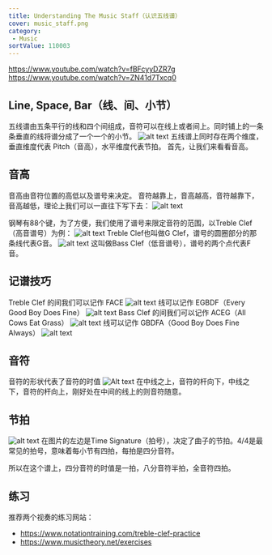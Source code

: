 ```yaml
---
title: Understanding The Music Staff（认识五线谱）
cover: music_staff.png
category:
 - Music
sortValue: 110003
---
```

<https://www.youtube.com/watch?v=fBFcyyDZR7g>
<https://www.youtube.com/watch?v=ZN41d7Txcq0>

## Line, Space, Bar（线、间、小节）

五线谱由五条平行的线和四个间组成，音符可以在线上或者间上。同时铺上的一条条垂直的线将谱分成了一个一个的小节。
![alt text](image-4.png)
五线谱上同时存在两个维度，垂直维度代表 Pitch（音高），水平维度代表节拍。
首先，让我们来看看音高。

## 音高

音高由音符位置的高低以及谱号来决定。
音符越靠上，音高越高，音符越靠下，音高越低，理论上我们可以一直往下写下去：
![alt text](image-7.png)

钢琴有88个键，为了方便，我们使用了谱号来限定音符的范围，以Treble Clef（高音谱号）为例：
![alt text](image.png)
Treble Clef也叫做G Clef，谱号的圆圈部分的那条线代表G音。
![alt text](image-6.png)
这叫做Bass Clef（低音谱号），谱号的两个点代表F音。

## 记谱技巧

Treble Clef 的间我们可以记作 FACE
![alt text](image-1.png)
线可以记作 EGBDF（Every Good Boy Does Fine）
![alt text](image-2.png)
Bass Clef 的间我们可以记作 ACEG（All Cows Eat Grass）
![alt text](image-3.png)
线可以记作 GBDFA（Good Boy Does Fine Always）
![alt text](image-5.png)

## 音符

音符的形状代表了音符的时值
![Alt text](image-15.png)
在中线之上，音符的杆向下，中线之下，音符的杆向上，刚好处在中间的线上的则音符随意。
## 节拍

![alt text](image-13.png)
在图片的左边是Time Signature（拍号），决定了曲子的节拍。4/4是最常见的拍号，意味着每小节有四拍，每拍是四分音符。

所以在这个谱上，四分音符的时值是一拍，八分音符半拍，全音符四拍。

## 练习

推荐两个视奏的练习网站：

- <https://www.notationtraining.com/treble-clef-practice>
- <https://www.musictheory.net/exercises>
